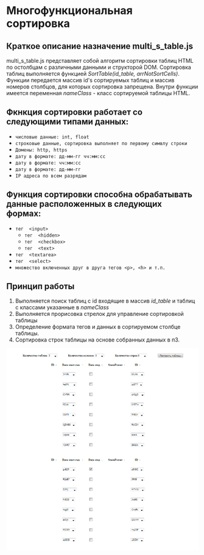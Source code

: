 Многофункциональная сортировка
======

Краткое описание назначение multi_s_table.js 
--------
multi_s_table.js представляет собой алгоритм сортировки таблиц HTML по остолбцам с различными данными и структорой DOM. 
Сортировка таблиц выполняется функцией *SortTable(id_table, arrNotSortCells)*. Функции передается массив id's 
сортируемых таблиц и массив номеров столбцов, для которых сортировка запрещена. Внутри функции имеется переменная 
*nameClass* -  класс сортируемой таблицы HTML. 

Фкнкция сортировки работает со следующими типами данных:
--------
* `числовые данные: int, float`
* `строковые данные, сортировка выполняет по первому симвлу строки`
* `Домены: http, https`
* `дату в формате: дд-мм-гг чч:мм:сс`
* `дату в формате: чч:мм:сс`
* `дату в формате: дд-мм-гг`
* `IP адреса по всем разрядам`

Функция сортировки способна обрабатывать данные расположенных в следующих формах:
--------
* `тег  <input>`
  * `тег  <hidden>`  
  * `тег  <checkbox>`
  * `тег  <text>`
* `тег  <textarea>`
* `тег  <select>`
* `множество включенных друг в друга тегов <p>, <h> и т.п.`


Принцип работы
--------
1. Выполняется поиск таблиц с id входящие в массив *id_table* и таблиц с классами указанные в *nameClass*
2. Выполняется прорисовка стрелок для управление сортировкой таблицы
3. Определение формата тегов и данных в сортируемом столбце таблицы. 
4. Сортировка строк таблицы на основе собранных данных в п3.

![Внешний вид](https://github.com/ragandel/multi_s_table-/raw/master/img/Ex1.png)
